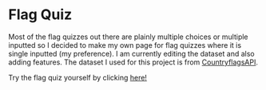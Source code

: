 # Flag Quiz
Most of the flag quizzes out there are plainly multiple choices or multiple inputted so I decided to make my own page for flag quizzes where it is single inputted (my preference). I am currently editing the dataset and also adding features. 
The dataset I used for this project is from [CountryflagsAPI](https://countryflagsapi.netlify.app).

Try the flag quiz yourself by clicking [here!](https://clarsbyte.github.io/Flag-Quiz/)
